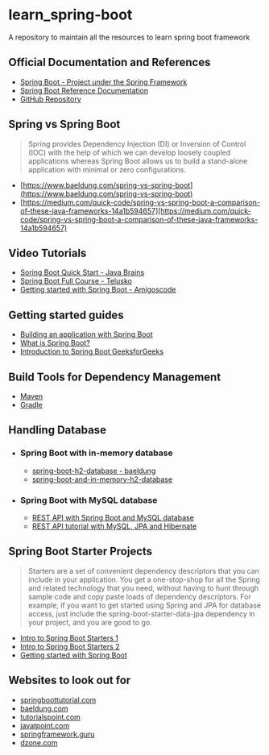 # learn_spring-boot
A repository to maintain all the resources to learn spring boot framework

## Official Documentation and References
 - [Spring Boot - Project under the Spring Framework](https://spring.io/projects/spring-boot)
 - [Spring Boot Reference Documentation](https://docs.spring.io/spring-boot/docs/current/reference/htmlsingle/)
 - [GitHub Repository](https://github.com/spring-projects/spring-boot)

## Spring vs Spring Boot
  > Spring provides Dependency Injection (DI) or Inversion of Control (IOC) with the help of which we can develop loosely coupled applications whereas Spring Boot allows us to build a stand-alone application with minimal or zero configurations.
 - [https://www.baeldung.com/spring-vs-spring-boot](https://www.baeldung.com/spring-vs-spring-boot)
 - [https://medium.com/quick-code/spring-vs-spring-boot-a-comparison-of-these-java-frameworks-14a1b594657](https://medium.com/quick-code/spring-vs-spring-boot-a-comparison-of-these-java-frameworks-14a1b594657)
 
## Video Tutorials
 - [Soring Boot Quick Start - Java Brains](https://www.youtube.com/playlist?list=PLqq-6Pq4lTTbx8p2oCgcAQGQyqN8XeA1x)
 - [Spring Boot Full Course - Telusko](https://www.youtube.com/watch?v=35EQXmHKZYs)
 - [Getting started with Spring Boot - Amigoscode](https://www.youtube.com/watch?v=Ke7Tr4RgRTs)

## Getting started guides
 - [Building an application with Spring Boot](https://spring.io/guides/gs/spring-boot/)
 - [What is Spring Boot?](https://dzone.com/articles/what-is-spring-boot#)
 - [Introduction to Spring Boot GeeksforGeeks](https://www.geeksforgeeks.org/introduction-to-spring-boot/)
 
## Build Tools for Dependency Management
 - [Maven](https://maven.apache.org/guides/index.html)
 - [Gradle](https://docs.gradle.org/current/userguide/userguide.pdf)
 
## Handling Database
 - ### Spring Boot with in-memory database
   - [spring-boot-h2-database - baeldung](https://www.baeldung.com/spring-boot-h2-database)
   - [spring-boot-and-in-memory-h2-database](https://www.springboottutorial.com/spring-boot-and-h2-in-memory-database)
 
 - ### Spring Boot with MySQL database
   - [REST API with Spring Boot and MySQL database](https://dzone.com/articles/how-to-create-rest-api-with-spring-boot)
   - [REST API tutorial with MySQL, JPA and Hibernate](https://www.callicoder.com/spring-boot-rest-api-tutorial-with-mysql-jpa-hibernate/)
   
## Spring Boot Starter Projects
  > Starters are a set of convenient dependency descriptors that you can include in your application. You get a one-stop-shop for all the Spring and related technology that you need, without having to hunt through sample code and copy paste loads of dependency descriptors. For example, if you want to get started using Spring and JPA for database access, just include the spring-boot-starter-data-jpa dependency in your project, and you are good to go.
   - [Intro to Spring Boot Starters 1](https://www.javatpoint.com/spring-boot-starters)
   - [Intro to Spring Boot Starters 2](https://www.baeldung.com/spring-boot-starters)
   - [Getting started with Spring Boot](https://www.springboottutorial.com/introduction-to-spring-boot-for-beginners)
 
## Websites to look out for
 - [springboottutorial.com](https://www.springboottutorial.com/)
 - [baeldung.com](https://www.baeldung.com/)
 - [tutorialspoint.com](https://www.tutorialspoint.com/spring_boot/index.htm)
 - [javatpoint.com](https://www.javatpoint.com/spring-boot-tutorial)
 - [springframework.guru](https://springframework.guru/)
 - [dzone.com](https://dzone.com/)
